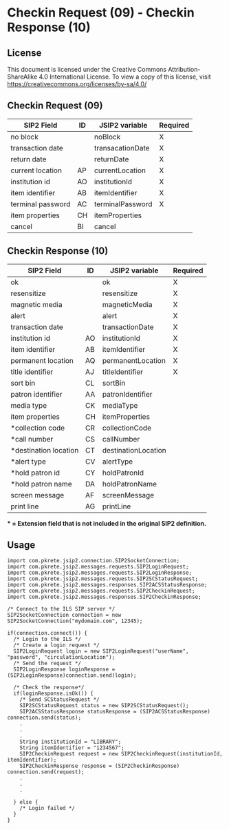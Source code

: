 # Checkin Request (09) - Checkin Response (10)

## License

This document is licensed under the Creative Commons Attribution-ShareAlike 4.0 International License.
To view a copy of this license, visit <https://creativecommons.org/licenses/by-sa/4.0/>

## Checkin Request (09)

SIP2 Field        | ID | JSIP2 variable   | Required
------------------|----|------------------|-----------
no block          |    | noBlock          | X
transaction date  |    | transacationDate | X
return date       |    | returnDate        | X
current location  | AP | currentLocation  | X
institution id    | AO | institutionId    | X
item identifier   | AB | itemIdentifier   | X
terminal password | AC | terminalPassword | X
item properties   | CH | itemProperties   |
cancel            | BI | cancel           |

## Checkin Response (10)

SIP2 Field              | ID | JSIP2 variable        | Required
------------------------|----|-----------------------|-----------
ok | | ok | X
resensitize | | resensitize | X
magnetic media | | magneticMedia | X
alert | | alert | X
transaction date        |    | transactionDate       | X
institution id          | AO | institutionId         | X
item identifier   | AB | itemIdentifier   | X
permanent location | AQ | permanentLocation | X
title identifier | AJ | titleIdentifier | X
sort bin | CL | sortBin |
patron identifier       | AA | patronIdentifier      |
media type | CK | mediaType |
item properties | CH | itemProperties |
*collection code | CR | collectionCode |
*call number | CS | callNumber |
*destination location | CT | destinationLocation |
*alert type | CV | alertType |
*hold patron id | CY | holdPatronId |
*hold patron name | DA | holdPatronName |
screen message | AF | screenMessage |
print line | AG | printLine |

<b>\* = Extension field that is not included in the original SIP2 definition.</b>

## Usage

```
import com.pkrete.jsip2.connection.SIP2SocketConnection;
import com.pkrete.jsip2.messages.requests.SIP2LoginRequest;
import com.pkrete.jsip2.messages.requests.SIP2LoginResponse;
import com.pkrete.jsip2.messages.requests.SIP2SCStatusRequest;
import com.pkrete.jsip2.messages.responses.SIP2ACSStatusResponse;
import com.pkrete.jsip2.messages.requests.SIP2CheckinRequest;
import com.pkrete.jsip2.messages.responses.SIP2CheckinResponse;

/* Connect to the ILS SIP server */
SIP2SocketConnection connection = new SIP2SocketConnection("mydomain.com", 12345);

if(connection.connect()) {
  /* Login to the ILS */
  /* Create a login request */
  SIP2LoginRequest login = new SIP2LoginRequest("userName", "password", "circulationLocation");
  /* Send the request */
  SIP2LoginResponse loginResponse = (SIP2LoginResponse)connection.send(login);

  /* Check the response*/
  if(loginResponse.isOk()) {
    /* Send SCStatusRequest */
    SIP2SCStatusRequest status = new SIP2SCStatusRequest();
    SIP2ACSStatusResponse statusResponse = (SIP2ACSStatusResponse) connection.send(status); 
    .
    .
    .
    String institutionId = "LIBRARY";
    String itemIdentifier = "1234567";
    SIP2CheckinRequest request = new SIP2CheckinRequest(institutionId, itemIdentifier);
    SIP2CheckinResponse response = (SIP2CheckinResponse) connection.send(request);
    .
    .
    .

  } else {
    /* Login failed */
  }
}
```